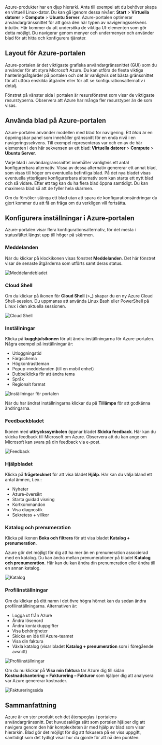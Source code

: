 Azure-produkter har en djup hierarki. Anta till exempel att du behöver skapa en virtuell Linux-dator. Du kan gå igenom dessa nivåer: **Start** > **Virtuella datorer** > **Compute** > **Ubuntu Server**. Azure-portalen optimerar användargränssnittet för att göra den här typen av navigeringssekvens intuitiv. Här kommer du att undersöka de viktiga UI-elementen som gör detta möjligt. Du navigerar genom menyer och undermenyer och använder blad för att hitta och konfigurera tjänster.

## <a name="azure-portal-layout"></a>Layout för Azure-portalen

Azure-portalen är det viktigaste grafiska användargränssnittet (GUI) som du använder för att styra Microsoft Azure. Du kan utföra de flesta viktiga hanteringsåtgärder på portalen och det är vanligtvis det bästa gränssnittet för att utföra enskilda åtgärder eller för att se konfigurationsalternativ i detalj.

Fönstret på vänster sida i portalen är resursfönstret som visar de viktigaste resurstyperna. Observera att Azure har många fler resurstyper än de som visas.

## <a name="using-blades-in-the-azure-portal"></a>Använda blad på Azure-portalen

Azure-portalen använder modellen med blad för navigering. Ett _blad_ är en öppningsbar panel som innehåller gränssnitt för en enda nivå i en navigeringssekvens. Till exempel representeras var och en av de här elementen i den här sekvensen av ett blad: **Virtuella datorer** > **Compute** > **Ubuntu Server**.

Varje blad i användargränssnittet innehåller vanligtvis ett antal konfigurerbara alternativ. Vissa av dessa alternativ genererar ett annat blad, som visas till höger om eventuella befintliga blad. På det nya bladet visas eventuella ytterligare konfigurerbara alternativ som kan starta ett nytt blad och så vidare. Efter ett tag kan du ha flera blad öppna samtidigt. Du kan maximera blad så att de fyller hela skärmen.

Om du försöker stänga ett blad utan att spara de konfigurationsändringar du gjort kommer du att få en fråga om du verkligen vill fortsätta.

## <a name="configuring-settings-in-the-azure-portal"></a>Konfigurera inställningar i Azure-portalen

Azure-portalen visar flera konfigurationsalternativ, för det mesta i statusfältet längst upp till höger på skärmen.

### <a name="notifications"></a>Meddelanden

När du klickar på klockikonen visas fönstret **Meddelanden**. Det här fönstret visar de senaste åtgärderna som utförts samt deras status.

![Meddelandebladet](../media-draft/2-notifications-blade.PNG)

### <a name="cloud-shell"></a>Cloud Shell

Om du klickar på ikonen för **Cloud Shell** (>_) skapar du en ny Azure Cloud Shell-session. Du uppmanas att använda Linux Bash eller PowerShell på Linux i den aktuella sessionen.

![Cloud Shell](../media-draft/2-choose-shell.PNG)

### <a name="settings"></a>Inställningar

Klicka på **kugghjulsikonen** för att ändra inställningarna för Azure-portalen. Några exempel på inställningar är:

* Utloggningstid
* Färgschema
* Högkontrastteman
* Popup-meddelanden (till en mobil enhet)
* Dubbelklicka för att ändra tema
* Språk
* Regionalt format

![Inställningar för portalen](../media-draft/2-settings-blade.PNG)

När du har ändrat inställningarna klickar du på **Tillämpa** för att godkänna ändringarna.

### <a name="feedback-blade"></a>Feedbackbladet

Ikonen med **uttryckssymbolen** öppnar bladet **Skicka feedback**. Här kan du skicka feedback till Microsoft om Azure. Observera att du kan ange om Microsoft kan svara på din feedback via e-post.

![Feedback](../media-draft/2-feedback-blade.PNG)

### <a name="help-blade"></a>Hjälpbladet

Klicka på **frågetecknet** för att visa bladet **Hjälp**. Här kan du välja bland ett antal ämnen, t.ex.:

* Nyheter
* Azure-översikt
* Starta guidad visning
* Kortkommandon
* Visa diagnostik
* Sekretess + villkor

### <a name="directory-and-subscription"></a>Katalog och prenumeration

Klicka på ikonen **Boka och filtrera** för att visa bladet **Katalog + prenumeration**.

Azure gör det möjligt för dig att ha mer än en prenumeration associerad med en katalog. Du kan ändra mellan prenumerationer på bladet **Katalog och prenumeration**. Här kan du kan ändra din prenumeration eller ändra till en annan katalog.

![Katalog](../media-draft/2-directory-blade-1.PNG)

### <a name="profile-settings"></a>Profilinställningar

Om du klickar på ditt namn i det övre högra hörnet kan du sedan ändra profilinställningarna.
Alternativen är:

* Logga ut från Azure
* Ändra lösenord
* Ändra kontaktuppgifter
* Visa behörigheter
* Skicka en idé till Azure-teamet
* Visa din faktura
* Växla katalog (visar bladet **Katalog + prenumeration** som i föregående avsnitt)

![Profilinställningar](../media-draft/2-portal-menu.png)

Om du nu klickar på **Visa min faktura** tar Azure dig till sidan **Kostnadshantering + Fakturering – Fakturor** som hjälper dig att analysera var Azure genererar kostnader.

![Faktureringssida](../media-draft/2-portal-billing.PNG)

## <a name="summary"></a>Sammanfattning

Azure är en stor produkt och det återspeglas i portalens användargränssnitt. Det huvudsakliga sätt som portalen hjälper dig att navigera genom den här komplexiteten är med hjälp av blad som visar hierarkin. Blad gör det möjligt för dig att fokusera på en viss uppgift, samtidigt som det tydligt visar hur du gjorde för att nå den punkten.